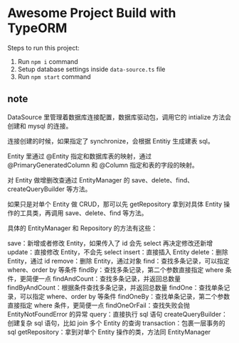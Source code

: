 # Awesome Project Build with TypeORM

Steps to run this project:

1. Run `npm i` command
2. Setup database settings inside `data-source.ts` file
3. Run `npm start` command

## note

DataSource 里管理着数据库连接配置，数据库驱动包，调用它的 intialize 方法会创建和 mysql 的连接。

连接创建的时候，如果指定了 synchronize，会根据 Entitiy 生成建表 sql。

Entity 里通过 @Entity 指定和数据库表的映射，通过 @PrimaryGeneratedColumn 和 @Column 指定和表的字段的映射。

对 Entity 做增删改查通过 EntityManager 的 save、delete、find、createQueryBuilder 等方法。

如果只是对单个 Entity 做 CRUD，那可以先 getRepository 拿到对具体 Entity 操作的工具类，再调用 save、delete、find 等方法。

具体的 EntityManager 和 Repository 的方法有这些：

  save：新增或者修改 Entity，如果传入了 id 会先 select 再决定修改还新增
  update：直接修改 Entity，不会先 select
  insert：直接插入 Entity
  delete：删除 Entity，通过 id
  remove：删除 Entity，通过对象
  find：查找多条记录，可以指定 where、order by 等条件
  findBy：查找多条记录，第二个参数直接指定 where 条件，更简便一点
  findAndCount：查找多条记录，并返回总数量
  findByAndCount：根据条件查找多条记录，并返回总数量
  findOne：查找单条记录，可以指定 where、order by 等条件
  findOneBy：查找单条记录，第二个参数直接指定 where 条件，更简便一点
  findOneOrFail：查找失败会抛 EntityNotFoundError 的异常
  query：直接执行 sql 语句
  createQueryBuilder：创建复杂 sql 语句，比如 join 多个 Entity 的查询
  transaction：包裹一层事务的 sql
  getRepository：拿到对单个 Entity 操作的类，方法同 EntityManager
